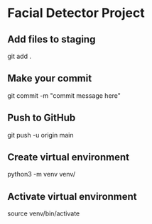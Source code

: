 # Facial Detector Project

## Add files to staging
git add .

## Make your commit
git commit -m "commit message here"


## Push to GitHub
git push -u origin main

## Create virtual environment
python3 -m venv venv/

## Activate virtual environment
source venv/bin/activate
